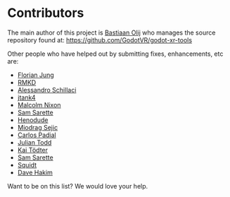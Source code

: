 Contributors
============

The main author of this project is [Bastiaan Olij](https://github.com/BastiaanOlij) who manages the source repository found at:
https://github.com/GodotVR/godot-xr-tools

Other people who have helped out by submitting fixes, enhancements, etc are:
- [Florian Jung](https://github.com/Windfisch)
- [RMKD](https://github.com/RMKD)
- [Alessandro Schillaci](https://github.com/silverslade)
- [jtank4](https://github.com/jtank4)
- [Malcolm Nixon](https://github.com/malcolmnixon)
- [Sam Sarette](https://github.com/lunarcloud)
- [Henodude](https://github.com/Henodude)
- [Miodrag Sejic](https://github.com/DigitalN8m4r3)
- [Carlos Padial](https://github.com/surreal6)
- [Julian Todd](https://github.com/goatchurchprime)
- [Kai Tödter](https://github.com/toedter)
- [Sam Sarette](https://github.com/lunarcloud)
- [Squidt](https://github.com/squidt)
- [Dave Hakim](https://github.com/davehakim)

Want to be on this list? We would love your help.
